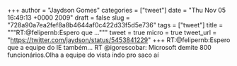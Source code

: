 
+++
author = "Jaydson Gomes"
categories = ["tweet"]
date = "Thu Nov 05 16:49:13 +0000 2009"
draft = false
slug = "728a90a7ea2fef8a8b4644af0c422d33f5d5e736"
tags = ["tweet"]
title = """RT:@felipernb:Espero que ..."""
tweet = true
micro = true
tweet_url = "https://twitter.com/jaydson/status/5453841229"
+++
RT:@felipernb:Espero que a equipe do IE também... RT @igorescobar: Microsoft demite 800 funcionários.Olha a equipe do vista indo pro saco aí

